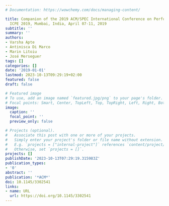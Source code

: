 ```yaml
---
# Documentation: https://wowchemy.com/docs/managing-content/

title: Companion of the 2019 ACM/SPEC International Conference on Performance Engineering,
  ICPE 2019, Mumbai, India, April 07-11, 2019
subtitle: ''
summary: ''
authors:
- Varsha Apte
- Antinisca Di Marco
- Marin Litoiu
- José Merseguer
tags: []
categories: []
date: '2019-01-01'
lastmod: 2023-10-13T09:29:19+02:00
featured: false
draft: false

# Featured image
# To use, add an image named `featured.jpg/png` to your page's folder.
# Focal points: Smart, Center, TopLeft, Top, TopRight, Left, Right, BottomLeft, Bottom, BottomRight.
image:
  caption: ''
  focal_point: ''
  preview_only: false

# Projects (optional).
#   Associate this post with one or more of your projects.
#   Simply enter your project's folder or file name without extension.
#   E.g. `projects = ["internal-project"]` references `content/project/deep-learning/index.md`.
#   Otherwise, set `projects = []`.
projects: []
publishDate: '2023-10-13T07:29:19.315983Z'
publication_types:
- '0'
abstract: ''
publication: '*ACM*'
doi: 10.1145/3302541
links:
- name: URL
  url: https://doi.org/10.1145/3302541
---
```

